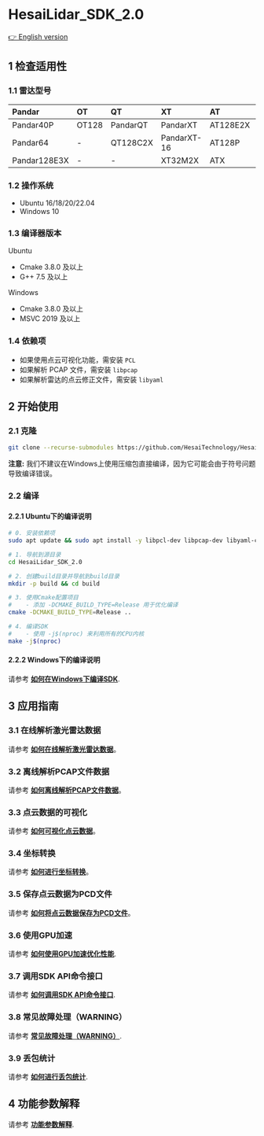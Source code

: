# HesaiLidar_SDK_2.0

[👉 English version](<README.md>)

## 1 检查适用性

### 1.1 雷达型号

| Pandar       | OT    | QT       | XT          | AT       | ET   | JT    |
|:-------------|:------|:---------|:------------|:---------|:-----|:------|
| Pandar40P    | OT128 | PandarQT | PandarXT    | AT128E2X | ET25 | JT16  |
| Pandar64     | -     | QT128C2X | PandarXT-16 | AT128P   | ETX  | JT128 |
| Pandar128E3X | -     | -        | XT32M2X     | ATX      | -    | -     |

### 1.2 操作系统

- Ubuntu 16/18/20/22.04 
- Windows 10

### 1.3 编译器版本

Ubuntu
- Cmake 3.8.0 及以上
- G++ 7.5 及以上

Windows
- Cmake 3.8.0 及以上
- MSVC 2019 及以上

### 1.4 依赖项

- 如果使用点云可视化功能，需安装 `PCL`
- 如果解析 PCAP 文件，需安装 `libpcap`
- 如果解析雷达的点云修正文件，需安装 `libyaml`

## 2 开始使用

### 2.1 克隆

```bash
git clone --recurse-submodules https://github.com/HesaiTechnology/HesaiLidar_SDK_2.0.git
```

**注意:** 我们不建议在Windows上使用压缩包直接编译，因为它可能会由于符号问题导致编译错误。

### 2.2 编译

#### 2.2.1 Ubuntu下的编译说明
```bash
# 0. 安装依赖项
sudo apt update && sudo apt install -y libpcl-dev libpcap-dev libyaml-cpp-dev

# 1. 导航到源目录
cd HesaiLidar_SDK_2.0

# 2. 创建build目录并导航到build目录
mkdir -p build && cd build

# 3. 使用Cmake配置项目
#    - 添加 -DCMAKE_BUILD_TYPE=Release 用于优化编译
cmake -DCMAKE_BUILD_TYPE=Release ..

# 4. 编译SDK
#    - 使用 -j$(nproc) 来利用所有的CPU内核
make -j$(nproc)
```

#### 2.2.2 Windows下的编译说明
请参考 **[如何在Windows下编译SDK](docs/compile_on_windows_CN.md)**.

## 3 应用指南

### 3.1 在线解析激光雷达数据
 请参考 **[如何在线解析激光雷达数据](docs/parsing_lidar_data_online_CN.md)**。

### 3.2 离线解析PCAP文件数据
请参考 **[如何离线解析PCAP文件数据](docs/parsing_pcap_file_data_offline_CN.md)**。

### 3.3 点云数据的可视化
请参考 **[如何可视化点云数据](docs/visualization_of_point_cloud_data_CN.md)**。

### 3.4 坐标转换
请参考 **[如何进行坐标转换](docs/coordinate_transformation_CN.md)**。

### 3.5 保存点云数据为PCD文件
请参考 **[如何将点云数据保存为PCD文件](docs/save_point_cloud_data_as_a_pcd_file_CN.md)**。

### 3.6 使用GPU加速
请参考 **[如何使用GPU加速优化性能](docs/use_gpu_acceleration_CN.md)**.

### 3.7 调用SDK API命令接口
请参考 **[如何调用SDK API命令接口](docs/invoke_sdk_api_command_interface_CN.md)**.

### 3.8 常见故障处理（WARNING）
请参考 **[常见故障处理（WARNING）](docs/common_error_codes_CN.md)**.

### 3.9 丢包统计
请参考 **[如何进行丢包统计](docs/packet_loss_analysis_CN.md)**.

## 4 功能参数解释
请参考 **[功能参数解释](docs/parameter_introduction_CN.md)**.